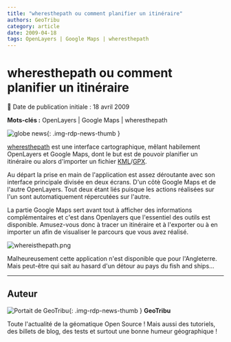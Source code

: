 ```yaml
---
title: "wheresthepath ou comment planifier un itinéraire"
authors: GeoTribu
category: article
date: 2009-04-18
tags: OpenLayers | Google Maps | wheresthepath
---
```


# wheresthepath ou comment planifier un itinéraire

:calendar: Date de publication initiale : 18 avril 2009

**Mots-clés :** OpenLayers | Google Maps | wheresthepath

![globe news](https://cdn.geotribu.fr/img/internal/icons-rdp-news/world.png){: .img-rdp-news-thumb }

[wheresthepath](http://wheresthepath.googlepages.com/wheresthepath.htm) est une interface cartographique, mêlant habilement OpenLayers et Google Maps, dont le but est de pouvoir planifier un itinéraire ou alors d'importer un fichier [KML](https://fr.wikipedia.org/wiki/Keyhole_Markup_Language)/[GPX](https://fr.wikipedia.org/wiki/GPX_(format_de_fichier)).

Au départ la prise en main de l'application est assez déroutante avec son interface principale divisée en deux écrans. D'un côtè Google Maps et de l'autre OpenLayers. Tout deux étant liés puisque les actions réalisées sur l'un sont automatiquement répercutées sur l'autre.

La partie Google Maps sert avant tout à afficher des informations complémentaires et c'est dans Openlayers que l'essentiel des outils est disponible. Amusez-vous donc à tracer un itinéraire et à l'exporter ou à en importer un afin de visualiser le parcours que vous avez réalisé.

![whereisthepath.png](/sites/default/files/Tuto/img/Blog/whereisthepath/whereisthepath.png)

Malheureusement cette application n'est disponible que pour l'Angleterre. Mais peut-être qui sait au hasard d'un détour au pays du fish and ships...

----

## Auteur

![Portait de GeoTribu](https://cdn.geotribu.fr/images/internal/charte/geotribu\_logo\_64x64.png){: .img-rdp-news-thumb }
**GeoTribu**

Toute l'actualité de la géomatique Open Source ! Mais aussi des tutoriels, des billets de blog, des tests et surtout une bonne humeur géographique !
